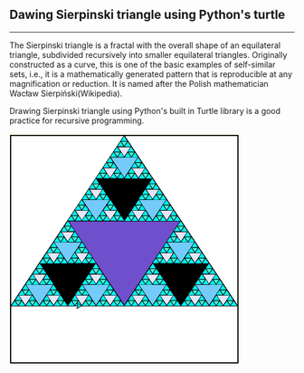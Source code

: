## Dawing Sierpinski triangle using Python's turtle
-----------------------------------------------------------------------------------
The Sierpinski triangle is a fractal with the overall shape of an equilateral triangle, subdivided recursively into smaller equilateral triangles. Originally constructed as a curve, this is one of the basic examples of self-similar sets, i.e., it is a mathematically generated pattern that is reproducible at any magnification or reduction. It is named after the Polish mathematician Wacław Sierpiński(Wikipedia).

Drawing Sierpinski triangle using Python's built in Turtle library is a good practice for recursive programming. 

![my painting result](F1.png)
